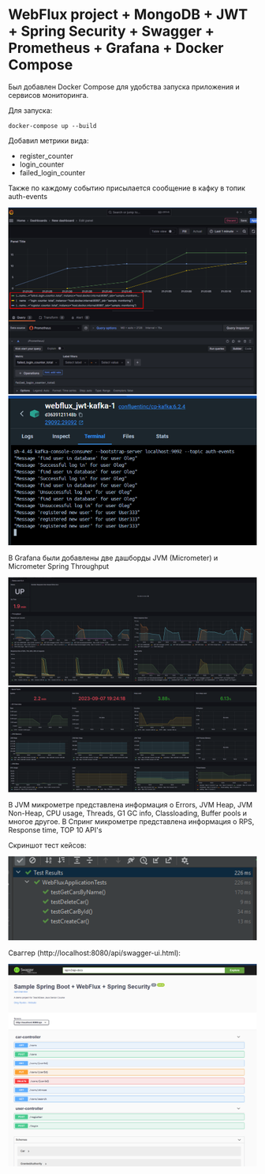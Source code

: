 # WebFlux project + MongoDB + JWT + Spring Security + Swagger + Prometheus + Grafana + Docker Compose

Был добавлен Docker Compose для удобства запуска приложения и сервисов мониторинга. 

Для запуска: 

```
docker-compose up --build
```

Добавил метрики вида:

* register_counter
* login_counter
* failed_login_counter

Также по каждому событию присылается сообщение в кафку в топик auth-events

![counters.png](src%2Fmain%2Fresources%2Fcounters.png)
![kafka.png](src%2Fmain%2Fresources%2Fkafka.png)

В Grafana были добавлены две дашборды JVM (Micrometer) и Micrometer Spring Throughput

![spring_micrometer.png](src/main/resources/spring_micrometer.png)
![jvm_micrometer.png](src/main/resources/jvm_micrometer.png)

В JVM микрометре представлена информация о Errors, JVM Heap, JVM Non-Heap, CPU usage, Threads, G1 GC info, Classloading, 
Buffer pools и многое другое. В Спринг микрометре представлена информация о RPS, Response time, TOP 10 API's

Скриншот тест кейсов:

![test_cases .png](src/main/resources/tests.png)

Сваггер (http://localhost:8080/api/swagger-ui.html):

![swagger.png](src/main/resources/swagger.png)